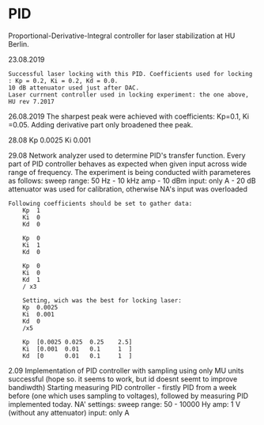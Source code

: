 # PID
Proportional-Derivative-Integral controller for laser stabilization at HU Berlin.

23.08.2019

    Successful laser locking with this PID. Coefficients used for locking : Kp = 0.2, Ki = 0.2, Kd = 0.0.
    10 dB attenuator used just after DAC.
    Laser currnent controller used in locking experiment: the one above, HU rev 7.2017

26.08.2019
    The sharpest peak were achieved with coefficients: Kp=0.1, Ki =0.05. Adding derivative part only broadened thee peak.


28.08
    Kp 0.0025
    Ki 0.001

29.08
    Network analyzer used to determine PID's transfer function. Every part of PID controller behaves as expected when given input across wide range of frequency.
    The experiment is being conducted wiith parameteres as follows:
        sweep range: 50 Hz - 10 kHz
        amp - 10 dBm
        input: only A - 20 dB attenuator was used for calibration, otherwise NA's input was overloaded

    Following coefficients should be set to gather data:
        Kp  1
        Ki  0
        Kd  0

        Kp  0
        Ki  1
        Kd  0

        Kp  0
        Ki  0
        Kd  1
        / x3

        Setting, wich was the best for locking laser:
        Kp  0.0025
        Ki  0.001
        Kd  0
        /x5

        Kp  [0.0025 0.025  0.25    2.5]
        Ki  [0.001  0.01   0.1     1  ]
        Kd  [0      0.01   0.1     1  ]

2.09
    Implementation of PID controller with sampling using only MU units successful (hope so. it seems to work, but id doesnt seemt to improve bandiwdth)
    Starting measuring PID controller - firstly PID from a week before (one which uses sampling to voltages), followed by measuring PID implemented today.
    NA' settings:
        sweep range:    50 - 10000 Hy
        amp:            1 V (without any attenuator)
        input:          only A